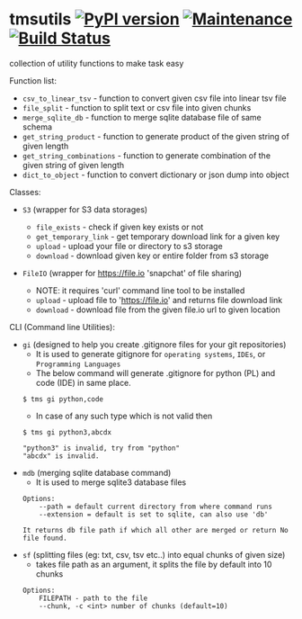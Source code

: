 # tmsutils [![PyPI version](https://badge.fury.io/py/tmsutils.svg)](https://badge.fury.io/py/tmsutils) [![Maintenance](https://img.shields.io/badge/Maintained%3F-yes-green.svg)](https://github.com/themrinalsinha/tmsutils/graphs/commit-activity) [![Build Status](https://travis-ci.org/TheMrinalSinha/tmsutils.svg?branch=master)](https://travis-ci.org/TheMrinalSinha/tmsutils)

collection of utility functions to make task easy

Function list:

- `csv_to_linear_tsv` - function to convert given csv file into linear tsv file
- `file_split` - function to split text or csv file into given chunks
- `merge_sqlite_db` - function to merge sqlite database file of same schema
- `get_string_product` - function to generate product of the given string of given length
- `get_string_combinations` - function to generate combination of the given string of given length
- `dict_to_object` - function to convert dictionary or json dump into object

Classes:
- `S3` (wrapper for S3 data storages)
    - `file_exists` - check if given key exists or not
    - `get_temporary_link` - get temporary download link for a given key
    - `upload` - upload your file or directory to s3 storage
    - `download` - download given key or entire folder from s3 storage

- `FileIO` (wrapper for https://file.io 'snapchat' of file sharing)
    - NOTE: it requires 'curl' command line tool to be installed
    - `upload` - upload file to 'https://file.io' and returns file download link
    - `download` - download file from the given file.io url to given location

CLI (Command line Utilities):
- `gi` (designed to help you create .gitignore files for your git repositories)
    - It is used to generate gitignore for `operating systems`, `IDEs`, or `Programming Languages`
    - The below command will generate .gitignore for python (PL) and code (IDE) in same place.
    ```
    $ tms gi python,code
    ```
    - In case of any such type which is not valid then
    ```
    $ tms gi python3,abcdx

    "python3" is invalid, try from "python"
    "abcdx" is invalid.
    ```
- `mdb` (merging sqlite database command)
    - It is used to merge sqlite3 database files
    ```
    Options:
        --path = default current directory from where command runs
        --extension = default is set to sqlite, can also use 'db'

    It returns db file path if which all other are merged or return No file found.
    ```
- `sf` (splitting files (eg: txt, csv, tsv etc..) into equal chunks of given size)
    - takes file path as an argument, it splits the file by default into 10 chunks
    ```
    Options:
        FILEPATH - path to the file
        --chunk, -c <int> number of chunks (default=10)
    ```
